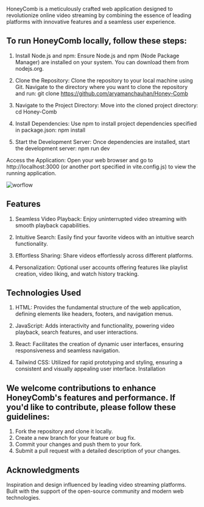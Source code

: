 HoneyComb is a meticulously crafted web application designed to revolutionize online video streaming by combining the essence of leading platforms with innovative features and a seamless user experience.

## To run HoneyComb locally, follow these steps:

1. Install Node.js and npm: Ensure Node.js and npm (Node Package Manager) are installed on your system. You can download them from nodejs.org.
   
2. Clone the Repository: Clone the repository to your local machine using Git. Navigate to the directory where you want to clone the repository and run: git clone https://github.com/aryamanchauhan/Honey-Comb
   
3. Navigate to the Project Directory: Move into the cloned project directory: cd Honey-Comb
   
4. Install Dependencies: Use npm to install project dependencies specified in package.json: npm install
   
5. Start the Development Server: Once dependencies are installed, start the development server: npm run dev
    
Access the Application: Open your web browser and go to http://localhost:3000 (or another port specified in vite.config.js) to view the running application.


![worflow](https://github.com/aryamanchauhan/Honey-Comb/assets/132805331/f3393f8e-d071-45a5-bdc4-34f777969f46)


## Features

1. Seamless Video Playback: Enjoy uninterrupted video streaming with smooth playback capabilities.

2. Intuitive Search: Easily find your favorite videos with an intuitive search functionality.

3. Effortless Sharing: Share videos effortlessly across different platforms.

4. Personalization: Optional user accounts offering features like playlist creation, video liking, and watch history tracking.


## Technologies Used

1. HTML: Provides the fundamental structure of the web application, defining elements like headers, footers, and navigation menus.

2. JavaScript: Adds interactivity and functionality, powering video playback, search features, and user interactions.

3. React: Facilitates the creation of dynamic user interfaces, ensuring responsiveness and seamless navigation.

4. Tailwind CSS: Utilized for rapid prototyping and styling, ensuring a consistent and visually appealing user interface.
Installation


## We welcome contributions to enhance HoneyComb's features and performance. If you'd like to contribute, please follow these guidelines:

1. Fork the repository and clone it locally.
2. Create a new branch for your feature or bug fix.
3. Commit your changes and push them to your fork.
4. Submit a pull request with a detailed description of your changes.


## Acknowledgments

Inspiration and design influenced by leading video streaming platforms.
Built with the support of the open-source community and modern web technologies.
